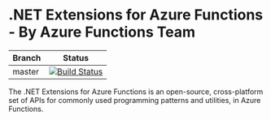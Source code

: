 # .NET Extensions for Azure Functions - By Azure Functions Team

|Branch|Status|
|---|---|
|master|[![Build Status](https://azfunc.visualstudio.com/Azure%20Functions/_apis/build/status/azure-functions-dotnet-extensions-ci?branchName=master)](https://azfunc.visualstudio.com/Azure%20Functions/_build/latest?definitionId=6&branchName=master)

The .NET Extensions for Azure Functions is an open-source, cross-platform set of APIs for commonly used programming patterns and utilities, in Azure Functions.
